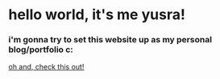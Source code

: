 # hello world, it's me yusra!
### i'm gonna try to set this website up as my personal blog/portfolio c:

[oh and, check this out!](https://youtu.be/dQw4w9WgXcQ)

